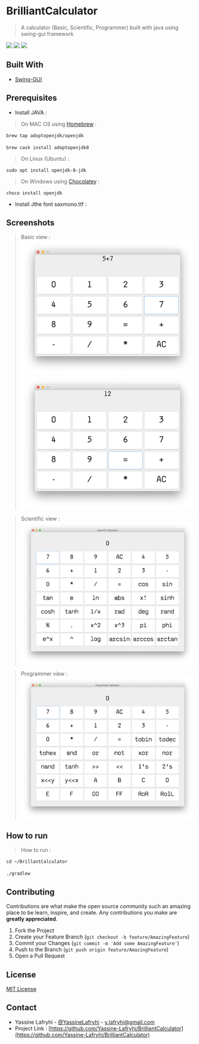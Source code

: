 # BrilliantCalculator

> A calculator (Basic, Scientific, Programmer) built with java using swing-gui framework

![](https://img.shields.io/badge/build-passing-brightgreen)
![](https://img.shields.io/badge/license-MIT-blue)
![](https://img.shields.io/badge/version-1.0.0-orange)

## Built With
* [Swing-GUI]()
## Prerequisites

- Install JAVA :
> On MAC OS using [Homebrew](https://brew.sh/) :
```shell
brew tap adoptopenjdk/openjdk

brew cask install adoptopenjdk8
```
> On Linux (Ubuntu) :
```shell
sudo apt install openjdk-8-jdk
```
> On Windows using [Chocolatey](https://chocolatey.org/) :
```shell
choco install openjdk 
```

- Install Jthe font saxmono.ttf :

## Screenshots
> Basic view :
![](screenshots/ScreenShot1.png)
![](screenshots/ScreenShot2.png)

> Scientific view :
 ![](screenshots/ScreenShot3.png)


> Programmer view :
 ![](screenshots/ScreenShot4.png)


## How to run
> How to run :
```shell
cd ~/BrillantCalculator

./gradlew
```
## Contributing

Contributions are what make the open source community such an amazing place to be learn, inspire, and create. Any contributions you make are **greatly appreciated**.

1. Fork the Project
2. Create your Feature Branch (`git checkout -b feature/AmazingFeature`)
3. Commit your Changes (`git commit -m 'Add some AmazingFeature'`)
4. Push to the Branch (`git push origin feature/AmazingFeature`)
5. Open a Pull Request

## License
[MIT License](https://choosealicense.com/licenses/mit/)


## Contact
- Yassine Lafryhi - [@YassineLafryhi](https://twitter.com/YassineLafryhi) - [y.lafryhi@gmail.com](mailto:y.lafryhi@gmail.com)
- Project Link : [https://github.com/Yassine-Lafryhi/BrilliantCalculator](https://github.com/Yassine-Lafryhi/BrilliantCalculator)